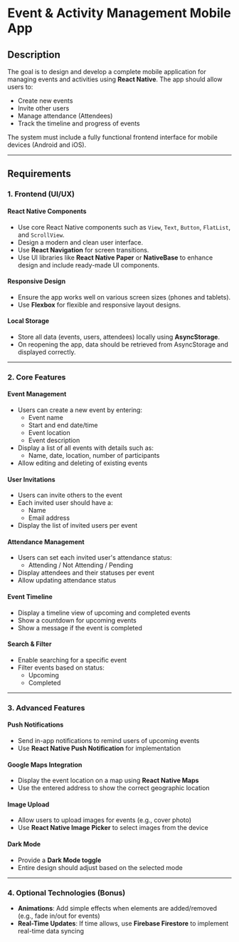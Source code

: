 # Event & Activity Management Mobile App

## Description
The goal is to design and develop a complete mobile application for managing events and activities using **React Native**. The app should allow users to:

- Create new events
- Invite other users
- Manage attendance (Attendees)
- Track the timeline and progress of events

The system must include a fully functional frontend interface for mobile devices (Android and iOS).

---

## Requirements

### 1. Frontend (UI/UX)

#### React Native Components
- Use core React Native components such as `View`, `Text`, `Button`, `FlatList`, and `ScrollView`.
- Design a modern and clean user interface.
- Use **React Navigation** for screen transitions.
- Use UI libraries like **React Native Paper** or **NativeBase** to enhance design and include ready-made UI components.

#### Responsive Design
- Ensure the app works well on various screen sizes (phones and tablets).
- Use **Flexbox** for flexible and responsive layout designs.

#### Local Storage
- Store all data (events, users, attendees) locally using **AsyncStorage**.
- On reopening the app, data should be retrieved from AsyncStorage and displayed correctly.

---

### 2. Core Features

#### Event Management
- Users can create a new event by entering:
  - Event name
  - Start and end date/time
  - Event location
  - Event description
- Display a list of all events with details such as:
  - Name, date, location, number of participants
- Allow editing and deleting of existing events

#### User Invitations
- Users can invite others to the event
- Each invited user should have a:
  - Name
  - Email address
- Display the list of invited users per event

#### Attendance Management
- Users can set each invited user's attendance status:
  - Attending / Not Attending / Pending
- Display attendees and their statuses per event
- Allow updating attendance status

#### Event Timeline
- Display a timeline view of upcoming and completed events
- Show a countdown for upcoming events
- Show a message if the event is completed

#### Search & Filter
- Enable searching for a specific event
- Filter events based on status:
  - Upcoming
  - Completed

---

### 3. Advanced Features

#### Push Notifications
- Send in-app notifications to remind users of upcoming events
- Use **React Native Push Notification** for implementation

#### Google Maps Integration
- Display the event location on a map using **React Native Maps**
- Use the entered address to show the correct geographic location

#### Image Upload
- Allow users to upload images for events (e.g., cover photo)
- Use **React Native Image Picker** to select images from the device

#### Dark Mode
- Provide a **Dark Mode toggle**
- Entire design should adjust based on the selected mode

---

### 4. Optional Technologies (Bonus)

- **Animations**: Add simple effects when elements are added/removed (e.g., fade in/out for events)
- **Real-Time Updates**: If time allows, use **Firebase Firestore** to implement real-time data syncing

